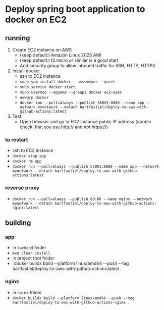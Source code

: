 # Deploy spring boot application to docker on EC2

## running

1. Create EC2 instance on AWS
   * (keep default:) Amazon Linux 2023 AMI
   * (keep default:) t2.micro or similar is a good start
   * Add security group to allow inbound traffic for SSH, HTTP, HTTPS
2. Install docker
   * ssh to EC2 instance
   * `sudo yum install docker --assumeyes --quiet`
   * `sudo service docker start`
   * `sudo usermod --append --groups docker ec2-user`
   * `newgrp docker`
   * `docker run --pull=always --publish 55001:8080 --name app --network mynetwork --detach bartfastiel/deploy-to-aws-with-github-actions:latest`
3. Test
    * Open browser and go to EC2 instance public IP address (double check, that you use http:// and not https://)

### to restart

* ssh to EC2 instance
* `docker stop app`
* `docker rm app`
* `docker run --pull=always --publish 55001:8080 --name app --network mynetwork --detach bartfastiel/deploy-to-aws-with-github-actions:latest`

### reverse proxy

* `docker run --pull=always --publish 80:80 --name nginx --network mynetwork --detach bartfastiel/deploy-to-aws-with-github-actions-nginx:latest`

## building

### app

* in `backend` folder
* `mvn clean install`
* in project root folder
* `docker buildx build --platform linux/amd64 --push --tag bartfastiel/deploy-to-aws-with-github-actions:latest .

### nginx

* in `nginx` folder
* `docker buildx build --platform linux/amd64 --push --tag bartfastiel/deploy-to-aws-with-github-actions-nginx .`
